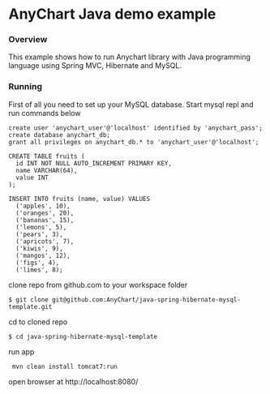 # AnyChart Java demo example
### Overview

This example shows how to run Anychart library with Java programming language using Spring MVC, Hibernate and MySQL.

### Running
First of all you need to set up your MySQL database. Start mysql repl and run commands below
```
create user 'anychart_user'@'localhost' identified by 'anychart_pass';
create database anychart_db;
grant all privileges on anychart_db.* to 'anychart_user'@'localhost';

CREATE TABLE fruits (
  id INT NOT NULL AUTO_INCREMENT PRIMARY KEY,
  name VARCHAR(64),
  value INT
);

INSERT INTO fruits (name, value) VALUES
  ('apples', 10),
  ('oranges', 20),
  ('bananas', 15),
  ('lemons', 5),
  ('pears', 3),
  ('apricots', 7),
  ('kiwis', 9),
  ('mangos', 12),
  ('figs', 4),
  ('limes', 8);
```

clone repo from github.com to your workspace folder

```
$ git clone git@github.com:AnyChart/java-spring-hibernate-mysql-template.git
```

cd to cloned repo
```
$ cd java-spring-hibernate-mysql-template
```

run app
```
 mvn clean install tomcat7:run
```

open browser at http://localhost:8080/